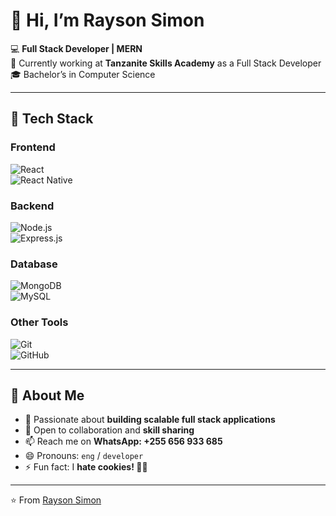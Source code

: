 # 👋 Hi, I’m Rayson Simon  

💻 **Full Stack Developer | MERN**  
🚀 Currently working at **Tanzanite Skills Academy** as a Full Stack Developer  
🎓 Bachelor’s in Computer Science  

---

## 🚀 Tech Stack  

### Frontend  
![React](https://img.shields.io/badge/React-20232A?style=for-the-badge&logo=react&logoColor=61DAFB)  
![React Native](https://img.shields.io/badge/React_Native-20232A?style=for-the-badge&logo=react&logoColor=61DAFB)   

### Backend  
![Node.js](https://img.shields.io/badge/Node.js-43853D?style=for-the-badge&logo=node.js&logoColor=white)  
![Express.js](https://img.shields.io/badge/Express.js-404D59?style=for-the-badge)  
 

### Database  
![MongoDB](https://img.shields.io/badge/MongoDB-4EA94B?style=for-the-badge&logo=mongodb&logoColor=white)  
![MySQL](https://img.shields.io/badge/MySQL-005C84?style=for-the-badge&logo=mysql&logoColor=white)  

### Other Tools  
![Git](https://img.shields.io/badge/Git-F05032?style=for-the-badge&logo=git&logoColor=white)  
![GitHub](https://img.shields.io/badge/GitHub-181717?style=for-the-badge&logo=github&logoColor=white)  

---

## 👀 About Me  
- 🌱 Passionate about **building scalable full stack applications**  
- 💞️ Open to collaboration and **skill sharing**  
- 📫 Reach me on **WhatsApp: +255 656 933 685**  
- 😄 Pronouns: `eng` / `developer`  
- ⚡ Fun fact: I **hate cookies! 🍪🚫**  

---

⭐️ From [Rayson Simon](https://github.com/ENG-RAYSONSIMON)
